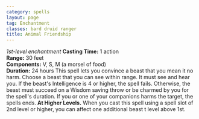 ```yaml
---
category: spells
layout: page
tag: Enchantment
classes: bard druid ranger
title: Animal Friendship
---
```


_1st-level enchantment_ **Casting Time:** 1 action    
**Range:** 30 feet    
**Components:** V, S, M (a morsel of food)    
**Duration:** 24 hours This spell lets you convince a beast that you mean it no harm. Choose a beast that you can see within range. It must see and hear you. If the beast's Intelligence is 4 or higher, the spell fails. Otherwise, the beast must succeed on a Wisdom saving throw or be charmed by you for the spell's duration. If you or one of your companions harms the target, the spells ends. **At Higher Levels.** When you cast this spell using a spell slot of 2nd level or higher, you can affect one additional beast t level above 1st.